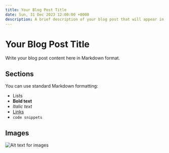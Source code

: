 ```yaml
---
title: Your Blog Post Title
date: Sun, 31 Dec 2023 12:00:00 +0000
description: A brief description of your blog post that will appear in RSS feeds
---
```


# Your Blog Post Title

Write your blog post content here in Markdown format.

## Sections

You can use standard Markdown formatting:
- Lists
- **Bold text**
- *Italic text*
- [Links](https://example.com)
- `code snippets`

## Images

![Alt text for images](path/to/image.jpg) 
